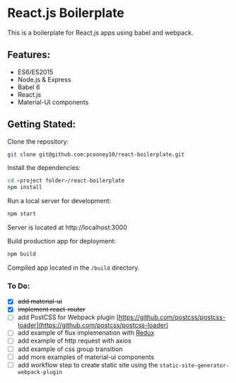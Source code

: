 # React.js Boilerplate

This is a boilerplate for React.js apps using babel and webpack.

## Features:

- ES6/ES2015
- Node.js & Express
- Babel 6
- React.js
- Material-UI components


## Getting Stated:

Clone the repository:
```sh
git clone git@github.com:pcooney10/react-boilerplate.git
```

Install the dependencies:
```sh
cd <project folder>/react-boilerplate
npm install
```

Run a local server for development:
```sh
npm start
```
Server is located at http://localhost:3000

Build production app for deployment:
```sh
npm build
```
Compiled app located in the `/build` directory.

### To Do:
  
- [x] ~~add material-ui~~
- [x] ~~implement react-router~~ 
- [ ] add PostCSS for Webpack plugin [https://github.com/postcss/postcss-loader](https://github.com/postcss/postcss-loader)
- [ ] add example of flux implemenation with [Redux](https://github.com/reactjs/redux)
- [ ] add example of http request with axios
- [ ] add example of css group transition
- [ ] add more examples of material-ui components
- [ ] add workflow step to create static site using the `static-site-generator-webpack-plugin`